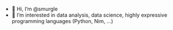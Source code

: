 - 👋 Hi, I’m @smurgle
- 👀 I’m interested in data analysis, data science, highly expressive programming languages (Python, Nim, ...)

<!---
smurgle/smurgle is a ✨ special ✨ repository because its `README.md` (this file) appears on your GitHub profile.
You can click the Preview link to take a look at your changes.
--->
